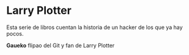 # Larry Plotter

Esta serie de libros cuentan la historia de un hacker de los que ya hay pocos.

**Gaueko** flipao del Git y fan de Larry Plotter
